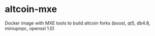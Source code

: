 # altcoin-mxe
Docker image with MXE tools to build altcoin forks (boost, qt5, db4.8, miniupnpc, openssl 1.0) 
